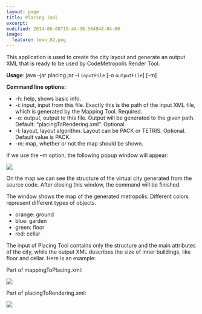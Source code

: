 ```yaml
---
layout: page
title: Placing Tool
excerpt: 
modified: 2014-08-08T19:44:38.564948-04:00
image:
  feature: town_02.png
---
```


This application is used to create the city layout and generate an output XML that is ready to be used by CodeMetropolis Render Tool.

**Usage**: java –jar placing.jar –i `inputFile` [-o `outputFile`] [-m]  

**Command line options:**  

* -h: help, shows basic info.  
* -i: input, input from this file. Exactly this is the path of the input XML file, which is generated by the Mapping Tool. Required.  
* -o: output, output to this file. Output will be generated to the given path. Default: “placingToRendering.xml”. Optional.  
* -l: layout, layout algorithm. Layout can be PACK or TETRIS. Optional. Default value is PACK.   
* -m: map, whether or not the map should be shown.  

If we use the –m option, the following popup window will appear:   

<img src="{{ site.url }}/images/placing_map_example.png"/>

On the map we can see the structure of the virtual city generated from the source code. After closing this window, the command will be finished. 

The window shows the map of the generated metropolis. Different colors represent different types of objects.   

* orange: ground    
* blue: garden     
* green: floor      
* red: cellar      

The input of Placing Tool contains only the structure and the main attributes of the city, while the output XML describes the size of inner buildings, like floor and cellar. Here is an example: 

Part of mappingToPlacing.xml: 

<img src="{{ site.url }}/images/mappingToPlacing.jpg"/>

Part of placingToRendering.xml: 

<img src="{{ site.url }}/images/placingToRendering.jpg"/>


